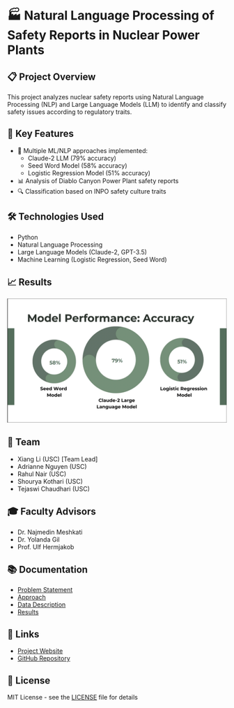 
# 🏭 Natural Language Processing of Safety Reports in Nuclear Power Plants
## 📋 Project Overview
This project analyzes nuclear safety reports using Natural Language Processing (NLP) and Large Language Models (LLM) to identify and classify safety issues according to regulatory traits.
## 🎯 Key Features
- 🤖 Multiple ML/NLP approaches implemented:
  - Claude-2 LLM (79% accuracy)
  - Seed Word Model (58% accuracy)
  - Logistic Regression Model (51% accuracy)
- 📊 Analysis of Diablo Canyon Power Plant safety reports
- 🔍 Classification based on INPO safety culture traits
## 🛠 Technologies Used
- Python
- Natural Language Processing
- Large Language Models (Claude-2, GPT-3.5)
- Machine Learning (Logistic Regression, Seed Word)
## 📈 Results
![Model Performance](assets/images/results.png)
## 👥 Team
- Xiang Li (USC) [Team Lead]
- Adrianne Nguyen (USC)
- Rahul Nair (USC)
- Shourya Kothari (USC)
- Tejaswi Chaudhari (USC)
## 🎓 Faculty Advisors
- Dr. Najmedin Meshkati
- Dr. Yolanda Gil
- Prof. Ulf Hermjakob
## 📚 Documentation
- [Problem Statement](content/problem-statement)
- [Approach](content/approach)
- [Data Description](content/data)
- [Results](content/results)
## 🔗 Links
- [Project Website](https://[your-github-username].github.io/nuclear-safety-nlp)
- [GitHub Repository](https://github.com/[your-github-username]/nuclear-safety-nlp)
## 📄 License
MIT License - see the [LICENSE](LICENSE) file for details
